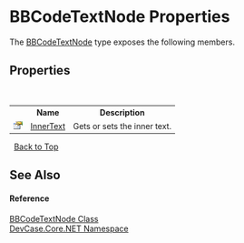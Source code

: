 # BBCodeTextNode Properties
 

The <a href="T_DevCase_Core_NET_BBCodeTextNode">BBCodeTextNode</a> type exposes the following members.


## Properties
&nbsp;<table><tr><th></th><th>Name</th><th>Description</th></tr><tr><td>![Public property](media/pubproperty.gif "Public property")</td><td><a href="P_DevCase_Core_NET_BBCodeTextNode_InnerText">InnerText</a></td><td>
Gets or sets the inner text.</td></tr></table>&nbsp;
<a href="#bbcodetextnode-properties">Back to Top</a>

## See Also


#### Reference
<a href="T_DevCase_Core_NET_BBCodeTextNode">BBCodeTextNode Class</a><br /><a href="N_DevCase_Core_NET">DevCase.Core.NET Namespace</a><br />
